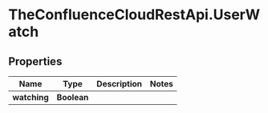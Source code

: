 # TheConfluenceCloudRestApi.UserWatch

## Properties
Name | Type | Description | Notes
------------ | ------------- | ------------- | -------------
**watching** | **Boolean** |  | 
